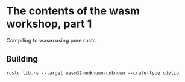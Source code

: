 # The contents of the wasm workshop, part 1

Compiling to wasm using pure rustc

## Building

```
rustc lib.rs --target wasm32-unknown-unknown --crate-type cdylib
```
